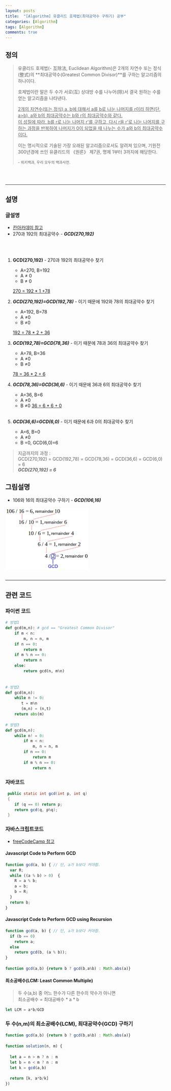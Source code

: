 ```yaml
---
layout: posts
title:  "[Algorithm] 유클리드 호제법(최대공약수 구하기) 공부"
categories: [Algorithm]
tags: [Algorithm]
comments: true
---
```


## 정의

> 유클리드 호제법(- 互除法, Euclidean Algorithm)은 2개의 자연수 또는 정식(整式)의 **최대공약수(Greatest Common Divisor)**를 구하는 알고리즘의 하나이다. 
> 
> 호제법이란 말은 두 수가 서로(互) 상대방 수를 나누어(除)서 결국 원하는 수를 얻는 알고리즘을 나타낸다. 
> 
> <u>2개의 자연수(또는 정식) a, b에 대해서 a를 b로 나눈 나머지를 r이라 하면(단, a>b), a와 b의 최대공약수는 b와 r의 최대공약수와 같다. <br>
> 이 성질에 따라, b를 r로 나눈 나머지 r'를 구하고, 다시 r을 r'로 나눈 나머지를 구하는 과정을 반복하여 나머지가 0이 되었을 때 나누는 수가 a와 b의 최대공약수이다. </u>
> 
> 이는 명시적으로 기술된 가장 오래된 알고리즘으로서도 알려져 있으며, 기원전 300년경에 쓰인 유클리드의 《원론》 제7권, 명제 1부터 3까지에 해당한다.
> 
> <small> - 위키백과, 우리 모두의 백과사전.</small>

<br>
<br>
<hr>

## 설명

### 글설명

- [칸아카데미 참고](https://www.khanacademy.org/computing/computer-science/cryptography/modarithmetic/a/the-euclidean-algorithm)
- 270과 192의 최대공약수 - ***GCD(270,192)***
<br>
<br>

1. **GCD(270,192)** - 270과 192의 최대공약수 찾기
   - A=270, B=192
   - A ≠ 0
   - B ≠ 0

   <u>270 = 192 * 1 +78</u>
   <br>

2. ***GCD(270,192)=GCD(192,78)*** - 이기 때문에 192와 78의 최대공약수 찾기
   - A=192, B=78
   - A ≠0
   - B ≠0

    <u>192 = 78 * 2 + 36</u>
    <br>

3. ***GCD(192,78)=GCD(78,36)*** - 이기 때문에 78과 36의 최대공약수 찾기
   - A=78, B=36
   - A ≠0
   - B ≠0

    <u>78 = 36 * 2 + 6</u>
    <br>

4. ***GCD(78,36)=GCD(36,6)*** - 이기 때문에 36과 6의 최대공약수 찾기
   - A=36, B=6
   - A ≠0
   - B ≠0
    <u>36 = 6 * 6 + 0</u>
    <br>

5. ***GCD(36,6)=GCD(6,0)*** - 이기 때문에 6과 0의 최대공약수 찾기
   - A=6, B=0
   - A ≠0
   - B =0, GCD(6,0)=6

> 지금까지의 과정 : <br>
> GCD(270,192) = GCD(192,78) = GCD(78,36) = GCD(36,6) = GCD(6,0) = 6 <br>
> ***GCD(270,192) = 6***

## 그림설명

- 106와 16의 최대공약수 구하기 - ***GCD(106,16)***

![GCD-ex2](/assets/images/posts/algorithm/GCD-ex.png)
<br>
<br>
<hr>

## 관련 코드

### 파이썬 코드

```python
# 방법1
def gcd(m,n): # gcd == "Greatest Common Divisor"
	if m < n:
		m, n = n, m
	if n == 0:
		return m
    if m % n == 0:
		return n
	else:
		return gcd(n, m%n)


# 방법2
def gcd(m,n):
    while n != 0:
       t = m%n
       (m,n) = (n,t)
    return abs(m)

# 방법3
def gcd(m,n):
    while n! = 0:
	    if m < n:
		    m, n = n, m
	    if n == 0:
		    return m
	    if m % n == 0:
		    return n

```

### 자바코드

```java
 public static int gcd(int p, int q)
 {
	if (q == 0) return p;
	return gcd(q, p%q);
 }
```

### 자바스크립트코드

- [freeCodeCamp 참고](https://guide.freecodecamp.org/algorithms/greatest-common-divisor-euclidean/)

#### Javascript Code to Perform GCD

```javascript
function gcd(a, b) { // 단, a가 b보다 커야함.
  var R;
  while ((a % b) > 0)  {
    R = a % b;
    a = b;
    b = R;
  }
  return b;
}
```

#### Javascript Code to Perform GCD using Recursion

```javascript
function gcd(a, b) { // 단, a가 b보다 커야함.
  if (b == 0)
    return a;
  else
    return gcd(b, (a % b));
}

function gcd(a,b) {return b ? gcd(b,a%b) : Math.abs(a)}
```

#### 최소공배수(LCM: Least Common Multiple)

> 두 수(a,b) 중 어느 한수가 다른 한수의 약수가 아니면 <br>
> 최소공배수 = 최대공배수 * a * b

```javascript
let LCM = a*b/GCD
```

### 두 수(n,m)의 최소공배수(LCM), 최대공약수(GCD) 구하기

```javascript
function gcd(a,b) {return b ? gcd(b,a%b) : Math.abs(a)}

function solution(n, m) {

  let a = n > m ? n : m
  let b = n < m ? n : m
  let k = gcd(a,b)

  return [k, a*b/k]
})
```

